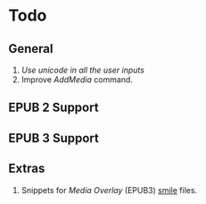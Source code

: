 # Todo

## General

1. *Use unicode in all the user inputs*
2. Improve _AddMedia_ command.

## EPUB 2 Support

## EPUB 3 Support

## Extras

1. Snippets for _Media Overlay_ (EPUB3) [smile](http://www.w3.org/ns/SMIL) files.
